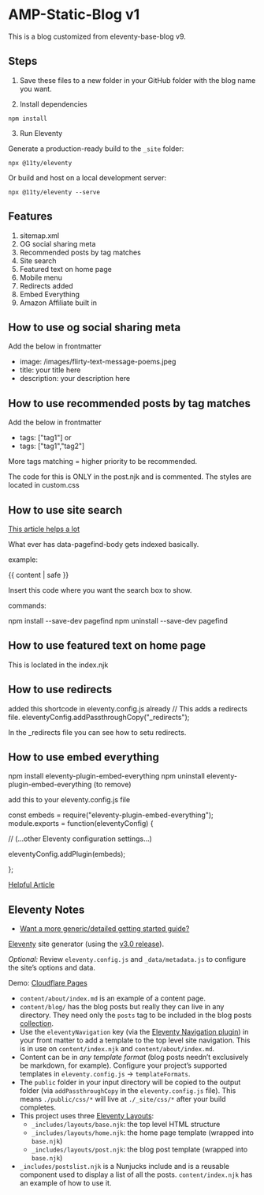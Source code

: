 # AMP-Static-Blog v1

This is a blog customized from eleventy-base-blog v9.

## Steps

1. Save these files to a new folder in your GitHub folder with the blog name you want.

2. Install dependencies

```
npm install
```

3. Run Eleventy

Generate a production-ready build to the `_site` folder:

```
npx @11ty/eleventy
```

Or build and host on a local development server:

```
npx @11ty/eleventy --serve
```

## Features

1. sitemap.xml
2. OG social sharing meta
3. Recommended posts by tag matches
4. Site search
5. Featured text on home page
6. Mobile menu
7. Redirects added
8. Embed Everything
9. Amazon Affiliate built in

## How to use og social sharing meta

Add the below in frontmatter

- image: /images/flirty-text-message-poems.jpeg
- title: your title here
- description: your description here

## How to use recommended posts by tag matches

Add the below in frontmatter

- tags: ["tag1"] or
- tags: ["tag1","tag2"]

More tags matching = higher priority to be recommended.

The code for this is ONLY in the post.njk and is commented.
The styles are located in custom.css

## How to use site search

[This article helps a lot](https://rknight.me/blog/using-pagefind-with-eleventy-for-search/)

What ever has data-pagefind-body gets indexed basically.

example:

<article data-pagefind-body>
    {{ content | safe }}
</article>

Insert this code where you want the search box to show.

<link href="/_pagefind/pagefind-ui.css" rel="stylesheet">
<div id="search" class="search"></div>
<script src="/_pagefind/pagefind-ui.js" onload="new PagefindUI({ element: '#search', showImages: false });"></script>

commands:

npm install --save-dev pagefind
npm uninstall --save-dev pagefind

## How to use featured text on home page

This is loclated in the index.njk

## How to use redirects

added this shortcode in eleventy.config.js already
// This adds a redirects file.
	eleventyConfig.addPassthroughCopy("_redirects");

In the _redirects file you can see how to setu redirects.

## How to use embed everything

npm install eleventy-plugin-embed-everything
npm uninstall eleventy-plugin-embed-everything (to remove)

add this to your eleventy.config.js file

const embeds = require("eleventy-plugin-embed-everything");
module.exports = function(eleventyConfig) {
  
  // (...other Eleventy configuration settings...)

  eleventyConfig.addPlugin(embeds);

};

[Helpful Article](https://gfscott.com/embed-everything/)

## Eleventy Notes

* [Want a more generic/detailed getting started guide?](https://www.11ty.dev/docs/getting-started/)

[Eleventy](https://www.11ty.dev/) site generator (using the [v3.0 release](https://github.com/11ty/eleventy/releases/tag/v3.0.0)).

_Optional:_ Review `eleventy.config.js` and `_data/metadata.js` to configure the site’s options and data.

Demo: [Cloudflare Pages](https://eleventy-base-blog-d2a.pages.dev/)

- `content/about/index.md` is an example of a content page.
- `content/blog/` has the blog posts but really they can live in any directory. They need only the `posts` tag to be included in the blog posts [collection](https://www.11ty.dev/docs/collections/).
- Use the `eleventyNavigation` key (via the [Eleventy Navigation plugin](https://www.11ty.dev/docs/plugins/navigation/)) in your front matter to add a template to the top level site navigation. This is in use on `content/index.njk` and `content/about/index.md`.
- Content can be in _any template format_ (blog posts needn’t exclusively be markdown, for example). Configure your project’s supported templates in `eleventy.config.js` -> `templateFormats`.
- The `public` folder in your input directory will be copied to the output folder (via `addPassthroughCopy` in the `eleventy.config.js` file). This means `./public/css/*` will live at `./_site/css/*` after your build completes.
- This project uses three [Eleventy Layouts](https://www.11ty.dev/docs/layouts/):
	- `_includes/layouts/base.njk`: the top level HTML structure
	- `_includes/layouts/home.njk`: the home page template (wrapped into `base.njk`)
	- `_includes/layouts/post.njk`: the blog post template (wrapped into `base.njk`)
- `_includes/postslist.njk` is a Nunjucks include and is a reusable component used to display a list of all the posts. `content/index.njk` has an example of how to use it.